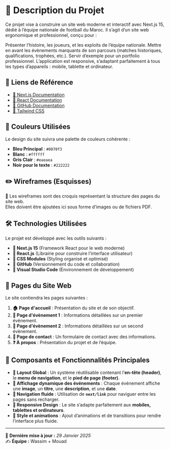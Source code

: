 # 📌 Description du Projet

Ce projet vise à construire un site web moderne et interactif avec Next.js 15, dédié à l’équipe nationale de football du Maroc. Il s’agit d’un site web ergonomique et professionnel, conçu pour :

Présenter l’histoire, les joueurs, et les exploits de l’équipe nationale. Mettre en avant les évènements marquants de son parcours (matches historiques, qualifications, trophées, etc.). Servir d’exemple pour un portfolio professionnel. L’application est responsive, s’adaptant parfaitement à tous les types d’appareils : mobile, tablette et ordinateur.

## 🔗 Liens de Référence

- [📖 Next.js Documentation](https://nextjs.org/docs)
- [📖 React Documentation](https://reactjs.org/docs)
- [📖 GitHub Documentation](https://docs.github.com)
- [📖 Tailwind CSS](https://tailwindcss.com/docs/installation)

## 🎨 Couleurs Utilisées

Le design du site suivra une palette de couleurs cohérente :

- **Bleu Principal** : `#0070f3`
- **Blanc** : `#ffffff`
- **Gris Clair** : `#eaeaea`
- **Noir pour le texte** : `#222222`

## ✏️ Wireframes (Esquisses)

📌 Les wireframes sont des croquis représentant la structure des pages du site web.  
Elles doivent être ajoutées ici sous forme d’images ou de fichiers PDF.

## 🛠️ Technologies Utilisées

Le projet est développé avec les outils suivants :

- **📌 Next.js 15** (Framework React pour le web moderne)
- **📌 React.js** (Librairie pour construire l’interface utilisateur)
- **📌 CSS Modules** (Styling organisé et optimisé)
- **📌 GitHub** (Versionnement du code et collaboration)
- **📌 Visual Studio Code** (Environnement de développement)

## 📄 Pages du Site Web

Le site contiendra les pages suivantes :

1. **🏠 Page d'accueil** : Présentation du site et de son objectif.
2. **📅 Page d'évènement 1** : Informations détaillées sur un premier évènement.
3. **📅 Page d'évènement 2** : Informations détaillées sur un second évènement.
4. **📩 Page de contact** : Un formulaire de contact avec des informations.
5. **❓ À propos** : Présentation du projet et de l’équipe.

## 📌 Composants et Fonctionnalités Principales

- **🔄 Layout Global** : Un système réutilisable contenant l’**en-tête (header)**, le **menu de navigation**, et le **pied de page (footer)**.
- **📅 Affichage dynamique des événements** : Chaque événement affiche une **image**, un **titre**, une **description**, et une **date**.
- **🔗 Navigation fluide** : Utilisation de **`next/link`** pour naviguer entre les pages sans recharger.
- **📱 Responsive Design** : Le site s’adapte parfaitement aux **mobiles, tablettes et ordinateurs**.
- **🎨 Style et animations** : Ajout d’animations et de transitions pour rendre l’interface plus fluide.

---

📌 **Dernière mise à jour :** _29 Janvier 2025_  
✍️ **Équipe :** Wassim + Mouad
